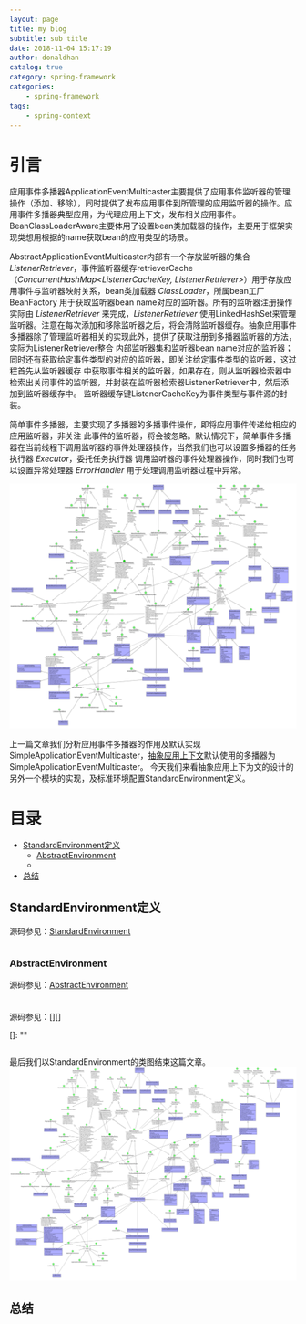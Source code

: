 ```yaml
---
layout: page
title: my blog
subtitle: sub title
date: 2018-11-04 15:17:19
author: donaldhan
catalog: true
category: spring-framework
categories:
    - spring-framework
tags:
    - spring-context
---
```


# 引言

应用事件多播器ApplicationEventMulticaster主要提供了应用事件监听器的管理操作（添加、移除），同时提供了发布应用事件到所管理的应用监听器的操作。应用事件多播器典型应用，为代理应用上下文，发布相关应用事件。BeanClassLoaderAware主要体用了设置bean类加载器的操作，主要用于框架实现类想用根据的name获取bean的应用类型的场景。

AbstractApplicationEventMulticaster内部有一个存放监听器的集合 *ListenerRetriever*，事件监听器缓存retrieverCache（*ConcurrentHashMap<ListenerCacheKey, ListenerRetriever>*）用于存放应用事件与监听器映射关系，bean类加载器 *ClassLoader*，所属bean工厂BeanFactory
用于获取监听器bean name对应的监听器。所有的监听器注册操作实际由 *ListenerRetriever* 来完成，*ListenerRetriever* 使用LinkedHashSet来管理监听器。注意在每次添加和移除监听器之后，将会清除监听器缓存。抽象应用事件多播器除了管理监听器相关的实现此外，提供了获取注册到多播器监听器的方法，实际为ListenerRetriever整合
内部监听器集和监听器bean name对应的监听器；同时还有获取给定事件类型的对应的监听器，即关注给定事件类型的监听器，这过程首先从监听器缓存
中获取事件相关的监听器，如果存在，则从监听器检索器中检索出关闭事件的监听器，并封装在监听器检索器ListenerRetriever中，然后添加到监听器缓存中。
监听器缓存键ListenerCacheKey为事件类型与事件源的封装。

简单事件多播器[][SimpleApplicationEventMulticaster]，主要实现了多播器的多播事件操作，即将应用事件传递给相应的应用监听器，非关注
此事件的监听器，将会被忽略。默认情况下，简单事件多播器在当前线程下调用监听器的事件处理器操作，当然我们也可以设置多播器的任务执行器 *Executor*，委托任务执行器
调用监听器的事件处理器操作，同时我们也可以设置异常处理器 *ErrorHandler* 用于处理调用监听器过程中异常。

![SimpleApplicationEventMulticaster](/image/spring-context/SimpleApplicationEventMulticaster.png)



上一篇文章我们分析应用事件多播器的作用及默认实现SimpleApplicationEventMulticaster，[抽象应用上下文][]默认使用的多播器为SimpleApplicationEventMulticaster。
今天我们来看抽象应用上下为文的设计的另外一个模块的实现，及标准环境配置StandardEnvironment定义。

[SimpleApplicationEventMulticaster]:https://donaldhan.github.io/spring-framework/2018/01/06/SimpleApplicationEventMulticaster%E8%A7%A3%E6%9E%90.html "SimpleApplicationEventMulticaster解析"

[抽象应用上下文]:https://donaldhan.github.io/spring-framework/2018/01/04/AbstractApplicationContext%E6%BA%90%E7%A0%81%E8%A7%A3%E6%9E%90%E7%AC%AC%E4%B8%89%E8%AE%B2.html "抽象应用上下文第三讲"

# 目录
* [StandardEnvironment定义](standardenvironment定义)
    * [AbstractEnvironment](#abstractenvironment)
    * [](#)
* [总结](#总结)


## StandardEnvironment定义
源码参见：[StandardEnvironment][]

[StandardEnvironment]:https://github.com/Donaldhan/spring-framework/blob/4.3.x/spring-core/src/main/java/org/springframework/core/env/StandardEnvironment.java "StandardEnvironment"

```java
```


### AbstractEnvironment
源码参见：[AbstractEnvironment][]

[AbstractEnvironment]:https://github.com/Donaldhan/spring-framework/blob/4.3.x/spring-core/src/main/java/org/springframework/core/env/AbstractEnvironment.java "AbstractEnvironment"

```java
```


###
源码参见：[][]

[]: ""

```java
```


最后我们以StandardEnvironment的类图结束这篇文章。
![StandardEnvironment](/image/spring-context/StandardEnvironment.png)

## 总结
